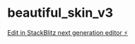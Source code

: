 # beautiful_skin_v3

[Edit in StackBlitz next generation editor ⚡️](https://stackblitz.com/~/github.com/davidmanubens89/beautiful_skin_v3)